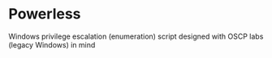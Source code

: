 # Powerless
Windows privilege escalation (enumeration) script designed with OSCP labs (legacy Windows) in mind
